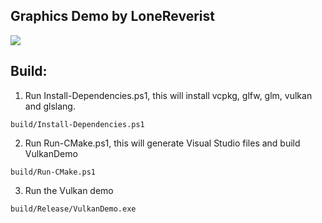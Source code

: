 ## Graphics Demo by LoneReverist

![](https://github.com/chill-gamer-dev/GraphicsDemo/blob/master/GraphicsDemo.gif)

## Build:
1. Run Install-Dependencies.ps1, this will install vcpkg, glfw, glm, vulkan and glslang.
```
build/Install-Dependencies.ps1
```

2. Run Run-CMake.ps1, this will generate Visual Studio files and build VulkanDemo
```
build/Run-CMake.ps1
```

3. Run the Vulkan demo
```
build/Release/VulkanDemo.exe
```
